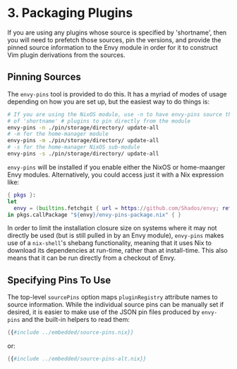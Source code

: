 # 3. Packaging Plugins
If you are using any plugins whose source is specified by 'shortname', then you
will need to prefetch those sources, pin the versions, and provide the pinned
source information to the Envy module in order for it to construct Vim plugin
derivations from the sources.

## Pinning Sources
The `envy-pins` tool is provided to do this. It has a myriad of modes of usage
depending on how you are set up, but the easiest way to do things is:

```bash
# If you are using the NixOS module, use -n to have envy-pins source the list
# of 'shortname' # plugins to pin directly from the module
envy-pins -n ./pin/storage/directory/ update-all
# -m for the home-manager module
envy-pins -m ./pin/storage/directory/ update-all
# -s for the home-manager NixOS sub-module
envy-pins -s ./pin/storage/directory/ update-all
```

`envy-pins` will be installed if you enable either the NixOS or home-maanger
Envy modules. Alternatively, you could access just it with a Nix expression
like:
```nix
{ pkgs }:
let
  envy = (builtins.fetchgit { url = https://github.com/Shados/envy; ref = "master"; });
in pkgs.callPackage "${envy}/envy-pins-package.nix" { }
```

In order to limit the installation closure size on systems where it may not
directly be used (but is still pulled in by an Envy module), `envy-pins` makes
use of a `nix-shell`'s shebang functionality, meaning that it uses Nix to
download its dependencies at run-time, rather than at install-time. This also
means that it can be run directly from a checkout of Envy.

## Specifying Pins To Use
The top-level `sourcePins` option maps `pluginRegistry` attribute names to
source information. While the individual source pins can be manually set if
desired, it is easier to make use of the JSON pin files produced by `envy-pins`
and the built-in helpers to read them:
```nix
{{#include ../embedded/source-pins.nix}}
```
or:
```nix
{{#include ../embedded/source-pins-alt.nix}}
```
